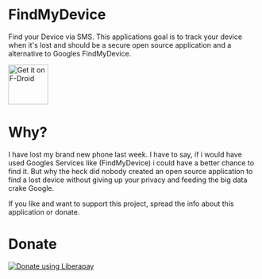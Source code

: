 # FindMyDevice

Find your Device via SMS.
This applications goal is to track your device when it's lost and should be a secure open source application and a alternative to Googles FindMyDevice.

[<img src="https://fdroid.gitlab.io/artwork/badge/get-it-on.png"
     alt="Get it on F-Droid"
     height="80">](https://f-droid.org/packages/de.nulide.findmydevice/)


# Why?

I have lost my  brand new phone last week.
I have to say, if i would have used Googles Services like (FindMyDevice) i could have a better chance to find it.
But why the heck did nobody created an open source application to find a lost device without giving up your privacy and feeding the big data crake Google.

If you like and want to support this project, spread the info about this application or donate.

# Donate

<script src="https://liberapay.com/Nulide/widgets/button.js"></script>
<noscript><a href="https://liberapay.com/Nulide/donate"><img alt="Donate using Liberapay" src="https://liberapay.com/assets/widgets/donate.svg"></a></noscript>
